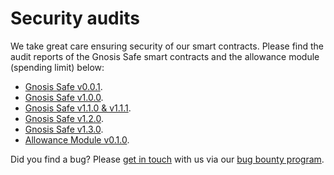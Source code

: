 # Security audits

We take great care ensuring security of our smart contracts. Please find the audit reports of the Gnosis Safe smart contracts and the allowance module \(spending limit\) below:

* [Gnosis Safe v0.0.1](https://github.com/gnosis/safe-contracts/blob/v1.1.1/docs/alexey_audit.md).
* [Gnosis Safe v1.0.0](https://github.com/gnosis/safe-contracts/blob/v1.1.1/docs/Gnosis_Safe_Formal_Verification_Report_1_0_0.pdf).
* [Gnosis Safe v1.1.0 & v1.1.1](https://github.com/gnosis/safe-contracts/blob/v1.1.1/docs/audit_1_1_1.md).
* [Gnosis Safe v1.2.0](https://github.com/gnosis/safe-contracts/blob/v1.2.0/docs/audit_1_2_0.md).
* [Gnosis Safe v1.3.0](https://github.com/gnosis/safe-contracts/blob/v1.3.0/docs/audit_1_3_0.md).
* [Allowance Module v0.1.0](https://github.com/gnosis/safe-modules/blob/47e2b486b0b31d97bab7648a3f76de9038c6e67b/allowances/AllowanceModuleAuditOct2020.md).

Did you find a bug? Please [get in touch](mailto:bounty@gnosis.io) with us via our [bug bounty program](https://docs.gnosis.io/safe/docs/intro_bug_bounty).

